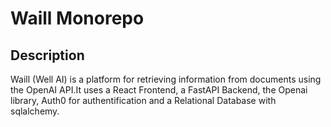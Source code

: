 # Waill Monorepo

## Description

Waill (Well AI) is a platform for retrieving information from documents using the OpenAI API.It uses a React Frontend, a FastAPI Backend, the Openai library, Auth0 for authentification and a Relational Database with sqlalchemy. 
